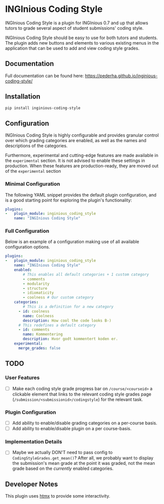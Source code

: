 # INGInious Coding Style

INGInious Coding Style is a plugin for INGInious 0.7 and up that allows tutors to grade several aspect of student submissions' coding style.

INGInious Coding Style should be easy to use for both tutors and students. The plugin adds new buttons and elements to various existing menus in the application that can be used to add and view coding style grades.

## Documentation

Full documentation can be found here: https://pederha.github.io/inginious-coding-style/


## Installation

```bash
pip install inginious-coding-style
```

## Configuration

INGInious Coding Style is highly configurable and provides granular control over which grading categories are enabled, as well as the names and descriptions of the categories.

Furthermore, experimental and cutting-edge features are made available in the `experimental` section. It is not advised to enable these settings in production. When these features are production-ready, they are moved out of the `experimental` section

### Minimal Configuration

The following YAML snippet provides the default plugin configuration, and is a good starting point for exploring the plugin's functionality:

```yml
plugins:
-   plugin_module: inginious_coding_style
    name: "INGInious Coding Style"
```

### Full Configuration

Below is an example of a configuration making use of all available configuration options.

```yml
plugins:
-   plugin_module: inginious_coding_style
    name: "INGInious Coding Style"
    enabled:
        # This enables all default categories + 1 custom category
        - comments
        - modularity
        - structure
        - idiomaticity
        - coolness # Our custom category
    categories:
        # This is a definition for a new category
      - id: coolness
        name: Coolness
        description: How cool the code looks B-)
      # This redefines a default category
      - id: comments
        name: Kommentering
        description: Hvor godt kommentert koden er.
    experimental:
      merge_grades: false
```

<!-- ## Known Issues -->

## TODO

### User Features

- [ ] Make each coding style grade progress bar on `/course/<courseid>` a clickable element that links to the relevant coding style grades page (`/submission/<submissionid>/codingstyle`) for
the relevant task.

### Plugin Configuration

- [ ] Add ability to enable/disable grading categories on a per-course basis.
- [ ] Add ability to enable/disable plugin on a per course-basis.

### Implementation Details

- [ ] Maybe we actually DON'T need to pass config to `CodingStyleGrades.get_mean()`? After all, we probably want to display the submission's mean grade at the point it was graded, not the mean grade based on the _currently_ enabled categories.

<!-- - [x] Complete -->
<!-- - [ ] Incomplete -->

## Developer Notes

This plugin uses [htmx](https://htmx.org/) to provide some interactivity.
